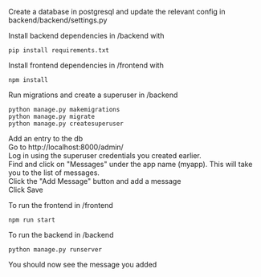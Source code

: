 Create a database in postgresql and update the relevant config in backend/backend/settings.py

Install backend dependencies in /backend with
````
pip install requirements.txt
````

Install frontend dependencies in /frontend with
````
npm install
````

Run migrations and create a superuser in /backend
````
python manage.py makemigrations
python manage.py migrate
python manage.py createsuperuser
````

Add an entry to the db <br/>
Go to http://localhost:8000/admin/ <br/>
Log in using the superuser credentials you created earlier. <br/>
Find and click on "Messages" under the app name (myapp). This will take you to the list of messages. <br/>
Click the "Add Message" button and add a message <br/>
Click Save <br/>

To run the frontend in /frontend
````
npm run start
````

To run the backend in /backend
````
python manage.py runserver
````

You should now see the message you added